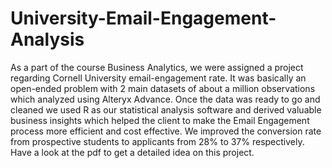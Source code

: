 # University-Email-Engagement-Analysis
As a part of the course Business Analytics, we were assigned a project regarding Cornell University email-engagement rate. It was basically an open-ended problem with 2 main datasets of about a million observations which analyzed using Alteryx Advance. Once the data was ready to go and cleaned we used R as our statistical analysis software and derived valuable business insights which helped the client to make the Email Engagement process more efficient and cost effective. We improved the conversion rate from prospective students to applicants from 28% to 37% respectively.
Have a look at the pdf to get a detailed idea on this project.
